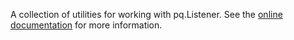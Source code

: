 A collection of utilities for working with pq.Listener.  See the
[online documentation](http://godoc.org/github.com/johto/notifyutils) for more
information.
